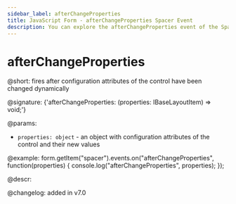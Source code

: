 ```yaml
---
sidebar_label: afterChangeProperties
title: JavaScript Form - afterChangeProperties Spacer Event 
description: You can explore the afterChangeProperties event of the Spacer control of Form in the documentation of the DHTMLX JavaScript UI library. Browse developer guides and API reference, try out code examples and live demos, and download a free 30-day evaluation version of DHTMLX Suite.
---
```


# afterChangeProperties

@short: fires after configuration attributes of the control have been changed dynamically

@signature: {'afterChangeProperties: (properties: IBaseLayoutItem) => void;'}

@params:
- `properties: object` - an object with configuration attributes of the control and their new values

@example:
form.getItem("spacer").events.on("afterChangeProperties", function(properties) {
    console.log("afterChangeProperties", properties);
});

@descr:

@changelog: added in v7.0

[comment]: # (@relatedapi: form/api/spacer/spacer_setproperties_method.md)
